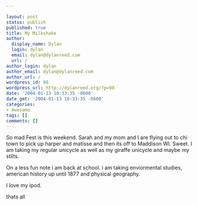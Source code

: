 ```yaml
---

layout: post
status: publish
published: true
title: My Milkshake
author:
  display_name: Dylan
  login: dylan
  email: dylan@dylanreed.com
  url: /
author_login: dylan
author_email: dylan@dylanreed.com
author_url: /
wordpress_id: 98
wordpress_url: http://dylanreed.org/?p=98
date: '2004-01-13 10:33:35 -0600'
date_gmt: '2004-01-13 16:33:35 -0600'
categories:
- Awesome
tags: []
comments: []
---
```


So mad Fest is this weekend. Sarah and my mom and I are flying out to chi town to pick up harper and matisse and then its off to Maddison WI. Sweet. I am taking my regular unicycle as well as my giraffe unicycle and maybe my stilts.

On a less fun note i am back at school. i am taking enviormental studies, american history up until 1877 and physical geography.

I love my ipod.

thats all
